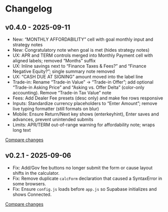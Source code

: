 # Changelog

## v0.4.0 - 2025-09-11
- New: “MONTHLY AFFORDABILITY” cell with goal monthly input and strategy notes
- New: Congratulatory note when goal is met (hides strategy notes)
- UX: APR and TERM controls merged into Monthly Payment cell with aligned labels; removed “Months” suffix
- UX: Inline savings next to “Finance Taxes & Fees?” and “Finance Negative Equity?”; single summary note removed
- UX: “CASH DUE AT SIGNING” amount moved into the label line
- Trade-in: Rename “Trade-in Value” → “Trade-in Offer”; add optional “Trade-in Asking Price” and “Asking vs. Offer Delta” (color-only accounting). Remove “Trade-in Tax Value” note
- Fees: Add Dealer Fee presets (desc only) and make fee rows responsive
- Inputs: Standardize currency placeholders to “Enter Amount”; remove live typing formatter (still formats on blur)
- Mobile: Ensure Return/Next key shows (enterkeyhint), Enter saves and advances, prevent unintended submits
- Limits: APR/TERM out-of-range warning for affordability note; wraps long text

[Compare changes](https://github.com/jbj0005/AutoLoanCalculator/compare/v0.2.1...v0.4.0)

## v0.2.1 - 2025-09-06
- Fix: Add/Gov fee buttons no longer submit the form or cause layout shifts in the calculator.
- Fix: Remove duplicate `calcForm` declaration that caused a SyntaxError in some browsers.
- Fix: Ensure `config.js` loads before `app.js` so Supabase initializes and shows Connected.

[Compare changes](https://github.com/jbj0005/AutoLoanCalculator/compare/v0.2.0...v0.2.1)
